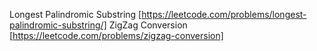 Longest Palindromic Substring [https://leetcode.com/problems/longest-palindromic-substring/]
ZigZag Conversion [https://leetcode.com/problems/zigzag-conversion]
